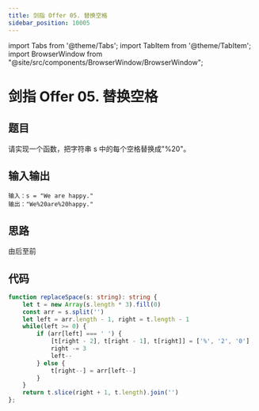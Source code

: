 ```yaml
---
title: 剑指 Offer 05. 替换空格
sidebar_position: 10005
---
```


import Tabs from '@theme/Tabs';
import TabItem from '@theme/TabItem';
import BrowserWindow from "@site/src/components/BrowserWindow/BrowserWindow";

# 剑指 Offer 05. 替换空格

## 题目

<BrowserWindow url='https://leetcode-cn.com/problems/ti-huan-kong-ge-lcof/'>

  请实现一个函数，把字符串 s 中的每个空格替换成"%20"。

</BrowserWindow>

## 输入输出

<Tabs groupId="solutions">
  <TabItem value="example1" label="示例1">

    输入：s = "We are happy."
    输出："We%20are%20happy."

  </TabItem>
</Tabs>

## 思路

由后至前

## 代码

<Tabs groupId="solutions">
  <TabItem value="ts" label="TypeScript">

```ts
function replaceSpace(s: string): string {
    let t = new Array(s.length * 3).fill(0)
    const arr = s.split('')
    let left = arr.length - 1, right = t.length - 1
    while(left >= 0) {
        if (arr[left] === ' ') {
            [t[right - 2], t[right - 1], t[right]] = ['%', '2', '0']
            right -= 3
            left--
        } else {
            t[right--] = arr[left--]
        }
    }
    return t.slice(right + 1, t.length).join('')
};
```

  </TabItem>
</Tabs>